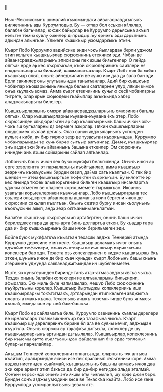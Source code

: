 ## І

Нью-Мексиконынъ шималий къысмындаки айванасравджылыкъ виляетининъ ады Куррумподыр.
Бу — отлар бол оськен яйлялар, балабан багъчалар, юксек байырлар ве Куррумпо дерьясына акъып кельген темиз сувлу озенлер диярыдыр.
Бу ернинъ ады дерьянынъ адындан алынгъан.
Улькеге къашкъыр укюмдарлыкъ эткен.

Къарт Лобо Куррумпо вадийсине энди чокъ йыллардан берли уджюм этип кельген къашкъырлар сюрюсининъ етекчиси эди.
Чобан ве айванасравджыларнынъ эписи оны пек яхшы бильгенлер.
О пейда олгъан ерде эр кес къоркъкъан, къой сюрюлерининъ саиплери не япаджакъларыны бильмей, шашмалагъанлар.
Къарт Лобо пек ба лабан къашкъыр олып, онынъ айнеджилиги ве кучю исе даа да бала бан эди.
Ерли сакинлер оны улугъанындан таныгъанлар.
Адий бир къашкъыр чобанлар къошарынынъ янында бельки саатлернен улур, лякин кимсе онъа къулакъ асмаз.
Амма къарт етекчининъ кучьлю сесії чобанларны титрете, олар ярын сюрюдеки гъайыплар акъкъында хабер аладжакъларыны билелер.

Къашкъырларнынъ омюри айванасравджыларнынъ омюринен багълы олгъан.
Олар къашкъырларны къувана-къувана ёкъ этер, Лобо сюрюсинден ольдюрильген эр бир къашкъырнынъ башы ичюн чокъ-чокъ яш бугъаларны да бермеге азырлар.
Лякин къашкъырларны ольдюрмек къолай дегиль.
Олар санки авджыларнынъ устюнден кульген киби, ич бир тюрлю зеэр ве тузакътан къоркъмадан, Куррумпо чобанларындан эр кунь бирер сыгъыр алгъанлар.
Демек, къашкъырлар энъ аздан эки бинъ айваннынъ башына еткенлер.
Эм сюрюнинъ ичинден энъ яхшы сойларыны сайлап алгъанлар.

Лобонынъ башы ичюн пек буюк мукяфат бельгиленди.
Онынъ ичюн эр ерге зеэрленген эт парчаларыны къойгъанлар, амма къашкъыр зеэрнинъ къокъусыны бирден сезип, дайма сагъ къалгъан.
О тек бир шейден — атеш фышкъыргъан тюфектен къоркъкъан.
Бу виляетте эр кес янында тюфек алып юрьгенини бильген къашкъыр инсанларгъа уджюм этмеген ве оларнен корюшмемеге тырышкъан.
Инсанны узакътан корьгенлеринен къачкъанлар.
Лобо къашкъырларына тек озьлери ольдюрген айванларны ашамагъа изин бергени ичюн де сюрюсини сакълап къалгъан.
Онынъ сезгир бурну инсан къолунынъ къокъусыны алып, анда зеэр олгъаныны анълагъан.

Балабан къашкъыр къоркъусы эп артаберген, онынъ башы ичюн бериледжек пара да арта-арта бинъ долларгъа еткен.
Бу къадар пара даа ич бир къашкъырнынъ башы ичюн берильмеген эди.

Бойле буюк мукяфаткъа къызгъан техаслы авджы Теннерей атында Куррумпо дересине етип келе.
Къашкъыр авламакъ ичюн онынъ аджайип тюфеклери, ельаякъ атлары ве къашкъыр парчалагъан копеклери бар эди.
Техаста озь копеклеринен о нидже къашкъырны ёкъ эткен, шунынъ ичюн де бир къач куньден къарт Лобонынъ башы онынъ эгерининъ уджунда салланаджагъындан ич шубеленмеген.

Иште, яз куньлеринден биринде танъ атар-атмаз авджы авгъа чыкъа.
Тезден онынъ балабан копеклери из алгъанларыны бильдирип, афыралар.
Эки миль биле чапмадылар, мешур Лобо сюрюсининъ къуйругъыны корелер.
Къашкъыр йыртыджы копеклернинъ иши къашкъырларны токътатмакъ, артларындан етип кельген авджыгъа оларны атмакъ къала.
Техаснынъ ачыкъ тюземлигинде буны япмасы къолай, мында исе эр шей бам-башкъа.

Къарт Лобо ер сайламагъа биле.
Куррумпо озенининъ къаялы дерелери ве ирмакълары тюземликнинъ эр бир тарафына чыкъа.
Къарт къашкъыр шу дерелернинъ бирине ёл ала ве сувны кечип, авджыдан къуртула.
Онынъ сюрюси эр тарафкъа дагъыла, копеклер де шу къашкъырларнынъ артындан дагъылалар.
Къашкъырлар, копеклернинъ бир къысмы артта къалгъанындан файдаланып бир ерде топланып буларны парчалайлар.

Акъшам Теннерей копеклерини топлагъанда, оларнынъ тек алтысы къайтып, араларындан экиси исе пек яраланып кельгенини коре.
Амма авджы ниетинден къайтмай, къашкъырнынъ башыны алмакъ ичюн даа эки кере арекет этип бакъса да, бир де-бир нетидже эльде эталмай.
Сонъки кересинде онынъ энъ яхшы аты йыкъылып, шу ерде джан бере.
Бундан сонъ авджы умюдини кесе ве Техаскъа къайта.
Лобо исе кене Куррумпода укюмранлыгъыны девам эте.
